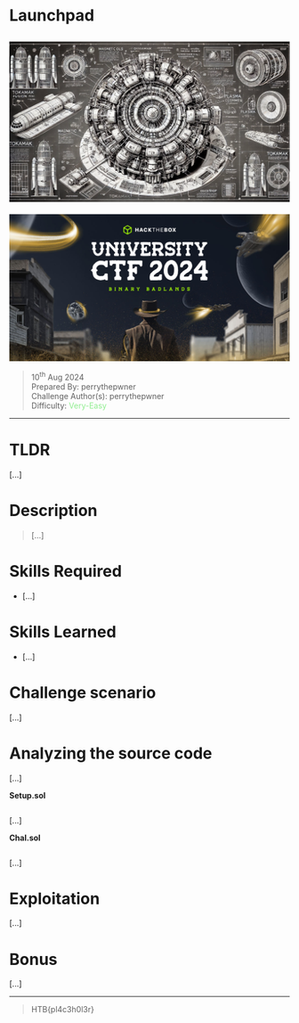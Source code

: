 # Launchpad

![img](./assets/ChallengeBanner.png)
---
<p align="center">
    <img src="./assets/EventBanner.jpg" />
</p>

> 10<sup>th</sup> Aug 2024 \
Prepared By: perrythepwner \
Challenge Author(s): perrythepwner \
Difficulty: <font color=lightgreen>Very-Easy</font>

---

# TLDR
[...]


# Description
> [...]


# Skills Required
- [...]


# Skills Learned
- [...]


# Challenge scenario
[...]


# Analyzing the source code
[...]

**Setup.sol**
```solidity
```

[...]

**Chal.sol**
```solidity
```

[...] 


# Exploitation

[...]


# Bonus

 [...]

---
> HTB{pl4c3h0l3r}
